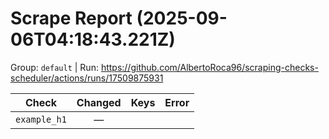 # Scrape Report (2025-09-06T04:18:43.221Z)

Group: `default`  |  Run: https://github.com/AlbertoRoca96/scraping-checks-scheduler/actions/runs/17509875931

| Check | Changed | Keys | Error |
|---|:---:|:--|:--|
| `example_h1` | — |  |  |
